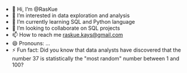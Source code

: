 - 👋 Hi, I’m @RasKue
- 👀 I’m interested in data exploration and analysis
- 🌱 I’m currently learning SQL and Python language
- 💞️ I’m looking to collaborate on SQL projects
- 📫 How to reach me raskue.kays@gmail.com
- 😄 Pronouns: ...
- ⚡ Fun fact: Did you know that data analysts have discovered that the number 37 is statistically the "most random" number between 1 and 100?

<!---
RasKue/RasKue is a ✨ special ✨ repository because its `README.md` (this file) appears on your GitHub profile.
You can click the Preview link to take a look at your changes.
--->

